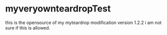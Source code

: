# myveryownteardropTest
this is the opensource of my myteardrop modification version 1.2.2
i am not sure if this is allowed.